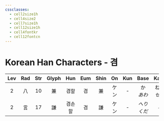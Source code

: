 ```yaml
---
cssclasses:
  - cell2size1h
  - cell4size2
  - cell7size1h
  - cell12size1h
  - cell4fontkr
  - cell12fontcn
---
```


# Korean Han Characters - 겸

| Lev | Rad | Str | Glyph | Hun | Eum | Shin | On  | Kun |   Base    |    Kana    | Simp | Man  | Can  | Viet  |
| :-: | :-: | :-: | :---: | :-: | :-: | :--: | :-: | :-: | :-------: | :--------: | :--: | :--: | :--: | :---: |
|  2  |  八  | 10  |   兼   | 겸할  |  겸  |  兼   | ケン  |  -  | か<br>*あわ* | ねる<br>*せる* |  兼   | jiān | gim1 | kiêm  |
|  2  |  言  | 17  |   謙   | 겸손할 |  겸  |  謙   | ケン  |  -  |  *へりくだ*   |    *る*     |  谦   | qiān | him1 | khiêm |
